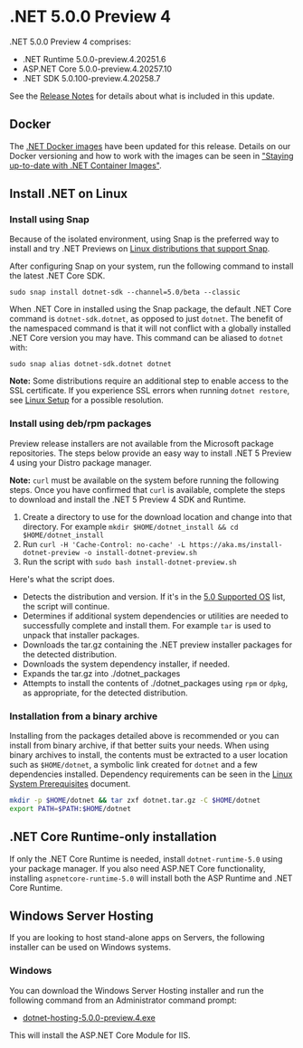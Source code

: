 # .NET 5.0.0 Preview 4

.NET 5.0.0 Preview 4 comprises:

* .NET Runtime 5.0.0-preview.4.20251.6
* ASP.NET Core 5.0.0-preview.4.20257.10
* .NET SDK 5.0.100-preview.4.20258.7

See the [Release Notes][release-notes] for details about what is included in this update.

## Docker

The [.NET Docker images](https://hub.docker.com/r/microsoft/dotnet/) have been updated for this release. Details on our Docker versioning and how to work with the images can be seen in ["Staying up-to-date with .NET Container Images"](https://devblogs.microsoft.com/dotnet/staying-up-to-date-with-net-container-images/).

## Install .NET on Linux

### Install using Snap

Because of the isolated environment, using Snap is the preferred way to install and try .NET Previews on [Linux distributions that support Snap](https://docs.snapcraft.io/installing-snapd/6735).

After configuring Snap on your system, run the following command to install the latest .NET Core SDK.

`sudo snap install dotnet-sdk --channel=5.0/beta --classic`

When .NET Core in installed using the Snap package, the default .NET Core command is `dotnet-sdk.dotnet`, as opposed to just `dotnet`. The benefit of the namespaced command is that it will not conflict with a globally installed .NET Core version you may have. This command can be aliased to `dotnet` with:

`sudo snap alias dotnet-sdk.dotnet dotnet`

**Note:** Some distributions require an additional step to enable access to the SSL certificate. If you experience SSL errors when running `dotnet restore`, see [Linux Setup](https://docs.microsoft.com/en-us/dotnet/core/install/) for a possible resolution.

### Install using deb/rpm packages

Preview release installers are not available from the Microsoft package repositories. The steps below provide an easy way to install .NET 5 Preview 4 using your Distro package manager.

**Note:** `curl` must be available on the system before running the following steps. Once you have confirmed that `curl` is available, complete the steps to download and install the .NET 5 Preview 4 SDK and Runtime.

1. Create a directory to use for the download location and change into that directory. For example `mkdir $HOME/dotnet_install && cd $HOME/dotnet_install`
2. Run `curl -H 'Cache-Control: no-cache' -L https://aka.ms/install-dotnet-preview -o install-dotnet-preview.sh`
3. Run the script with `sudo bash install-dotnet-preview.sh`

Here's what the script does.

* Detects the distribution and version. If it's in the [5.0 Supported OS](https://github.com/dotnet/core/blob/master/release-notes/5.0/5.0-supported-os.md) list, the script will continue.
* Determines if additional system dependencies or utilities are needed to successfully complete and install them. For example `tar` is used to unpack that installer packages.
* Downloads the tar.gz containing the .NET preview installer packages for the detected distribution.
* Downloads the system dependency installer, if needed.
* Expands the tar.gz into ./dotnet_packages
* Attempts to install the contents of ./dotnet_packages using `rpm` or `dpkg`, as appropriate, for the detected distribution.

### Installation from a binary archive

Installing from the packages detailed above is recommended or you can install from binary archive, if that better suits your needs. When using binary archives to install, the contents must be extracted to a user location such as `$HOME/dotnet`, a symbolic link created for `dotnet` and a few dependencies installed. Dependency requirements can be seen in the [Linux System Prerequisites](https://github.com/dotnet/core/blob/master/Documentation/linux-prereqs.md) document.

```bash
mkdir -p $HOME/dotnet && tar zxf dotnet.tar.gz -C $HOME/dotnet
export PATH=$PATH:$HOME/dotnet
```

## .NET Core Runtime-only installation

If only the .NET Core Runtime is needed, install `dotnet-runtime-5.0` using your package manager. If you also need ASP.NET Core functionality, installing `aspnetcore-runtime-5.0` will install both the ASP Runtime and .NET Core Runtime.

## Windows Server Hosting

If you are looking to host stand-alone apps on Servers, the following installer can be used on Windows systems.

### Windows

You can download the Windows Server Hosting installer and run the following command from an Administrator command prompt:

* [dotnet-hosting-5.0.0-preview.4.exe][dotnet-hosting-win.exe]

This will install the ASP.NET Core Module for IIS.

[blob-runtime]: https://dotnetcli.blob.core.windows.net/dotnet/Runtime/
[blob-sdk]: https://dotnetcli.blob.core.windows.net/dotnet/Sdk/
[release-notes]: https://github.com/dotnet/core/blob/master/release-notes/5.0/preview/5.0.0-preview.4.md


[dotnet-hosting-win.exe]: https://download.visualstudio.microsoft.com/download/pr/55d3864f-c0d9-4a7e-91c4-1e5cba1735c1/4a5ec8eb28c680c8faf22fe25fb77e06/dotnet-hosting-5.0.0-preview.4.20257.10-win.exe
